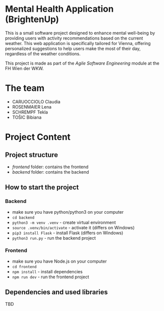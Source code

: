 # Mental Health Application (BrightenUp)

This is a small software project designed to enhance mental well-being by providing users with activity recommendations based on the current weather. This web application is specifically tailored for Vienna, offering personalized suggestions to help users make the most of their day, regardless of the weather conditions.

This project is made as part of the _Agile Software Engineering_ module at the FH Wien der WKW.

# The team

- CARUOCCIOLO Claudia
- ROSENMAIER Lena
- SCHREMPF Tekla
- TOŠIC Bibiana

# Project Content

## Project structure

- _frontend_ folder: contains the frontend
- _backend_ folder: contains the backend

## How to start the project

### Backend

- make sure you have python/python3 on your computer
- `cd backend`
- `python3 -m venv .venv` - create virtual environment
- `source .venv/bin/activate` - activate it (differs on Windows)
- `pip3 install Flask` - install Flask (differs on Windows)
- `python3 run.py` - run the backend project

### Frontend

- make sure you have Node.js on your computer
- `cd frontend`
- `npm install` - install dependencies
- `npm run dev` - run the frontend project

## Dependencies and used libraries

TBD
